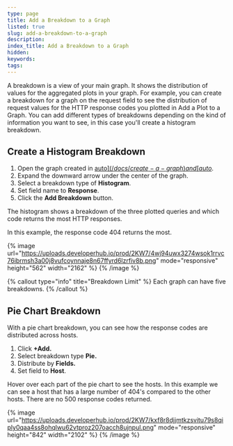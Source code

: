```yaml
---
type: page
title: Add a Breakdown to a Graph
listed: true
slug: add-a-breakdown-to-a-graph
description: 
index_title: Add a Breakdown to a Graph
hidden: 
keywords: 
tags: 
---
```



A breakdown is a view of your main graph. It shows the distribution of values for the aggregated plots in your graph. For example, you can create a breakdown for a graph on the request field to see the distribution of request values for the HTTP response codes you plotted in Add a Plot to a Graph. You can add different types of breakdowns depending on the kind of information you want to see, in this case you'll create a histogram breakdown.

## Create a Histogram Breakdown

1. Open the graph created in [auto$](/docs/create-a-graph) and [auto$](/docs/add-a-plot-to-a-graph).
2. Expand the downward arrow under the center of the graph.
3. Select a breakdown type of **Histogram**.
4. Set field name to **Response**.
5. Click the **Add Breakdown** button.

The histogram shows a breakdown of the three plotted queries and which code returns the most HTTP responses.

In this example, the response code 404 returns the most.

{% image url="https://uploads.developerhub.io/prod/2KW7/4wj94uwx3274wsok1rrvc76ibrmsh3a00j8vufcoynnaje8n67ffyrd6lzrfiv8b.png" mode="responsive" height="562" width="2162" %}
{% /image %}

{% callout type="info" title="Breakdown Limit" %}
Each graph can have five breakdowns.
{% /callout %}

## Pie Chart Breakdown

With a pie chart breakdown, you can see how the response codes are distributed across hosts.

1. Click **+Add.**
2. Select breakdown type **Pie.**
3. Distribute by **Fields.**
4. Set field to **Host**.

Hover over each part of the pie chart to see the hosts. In this example we can see a host that has a large number of 404's compared to the other hosts. There are no 500 response codes returned.

{% image url="https://uploads.developerhub.io/prod/2KW7/kxf8r8djjmtkzsvitu79s8qiply0qaa4ss8ohqlwu62vtproz207oacch8ujnpul.png" mode="responsive" height="842" width="2102" %}
{% /image %}